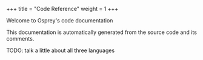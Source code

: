 +++
title = "Code Reference"
weight = 1
+++

Welcome to Osprey's code documentation

This documentation is automatically generated from the source code and its comments.

TODO: talk a little about all three languages
